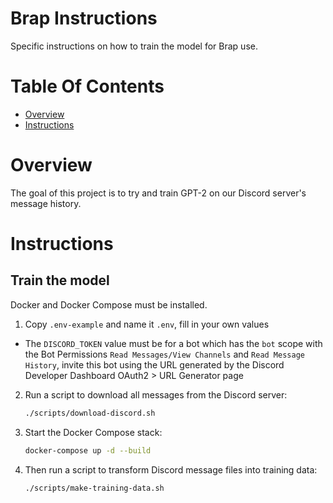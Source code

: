 # Brap Instructions
Specific instructions on how to train the model for Brap use.

# Table Of Contents
- [Overview](#overview)
- [Instructions](#instructions)

# Overview
The goal of this project is to try and train GPT-2 on our Discord server's message history.

# Instructions
## Train the model
Docker and Docker Compose must be installed.

1. Copy `.env-example` and name it `.env`, fill in your own values
  - The `DISCORD_TOKEN` value must be for a bot which has the `bot` scope with the Bot Permissions `Read Messages/View Channels` and `Read Message History`, invite this bot using the URL generated by the Discord Developer Dashboard OAuth2 > URL Generator page
2. Run a script to download all messages from the Discord server:
   ```bash
   ./scripts/download-discord.sh
   ```
3. Start the Docker Compose stack:
   ```bash
   docker-compose up -d --build
   ```
4. Then run a script to transform Discord message files into training data:
   ```bash
   ./scripts/make-training-data.sh
   ```

